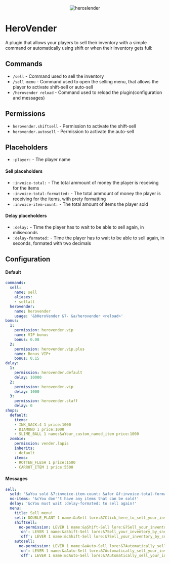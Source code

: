<div align="center">
<img src="https://github.com/heroslender/HeroAPI/raw/master/logo.jpg" alt="heroslender"/>
</div>

# HeroVender
A plugin that allows your players to sell their inventory with a simple command or automatically using shift or when their inventory gets full:

## Commands
- `/sell` - Command used to sell the inventory
- `/sell menu` - Command used to open the selling menu, that allows the player to activate shift-sell or auto-sell
- `/herovender reload` - Command used to reload the plugin(configuration and messages)

## Permissions
- `herovender.shiftsell` - Permission to activate the shift-sell
- `herovender.autosell` - Permission to activate the auto-sell

## Placeholders
- `:player:` - The player name
#### Sell placeholders
- `:invoice-total:` - The total ammount of money the player is receiving for the items
- `:invoice-total-formatted:` - The total ammount of money the player is receiving for the items, with prety formatting
- `:invoice-item-count:` - The total amount of items the player sold
#### Delay placeholders
- `:delay:` - Time the player has to wait to be able to sell again, in miliseconds
- `:delay-formated:` - Time the player has to wait to be able to sell again, in seconds, formated with two decimals

## Configuration
#### Default
```yaml
commands:
  sell:
    name: sell
    aliases:
    - sellall
  herovender:
    name: herovender
    usage: '&bHeroVender &7- &a/herovender <reload>'
bonus:
  1:
    permission: herovender.vip
    name: VIP bonus
    bonus: 0.08
  2:
    permission: herovender.vip.plus
    name: Bonus VIP+
    bonus: 0.15
delay:
  1:
    permission: herovender.default
    delay: 10000
  2:
    permission: herovender.vip
    delay: 1000
  3:
    permission: herovender.staff
    delay: 0
shops:
  default:
    items:
    - INK_SACK:4 1 price:1000
    - DIAMOND 1 price:1000
    - SLIME_BALL 1 name:&aYour_custom_named_item price:1000
  zombie:
    permission: vender.lapis
    inherits:
    - default
    items:
    - ROTTEN_FLESH 1 price:1500
    - CARROT_ITEM 1 price:5500
```
#### Messages
```yaml
sell:
  sold: '&aYou sold &7:invoice-item-count: &afor &f:invoice-total-formatted:&a!'
  no-items: '&cYou don''t have any items that can be sold!'
  delay: '&cYou must wait :delay-formated: to sell again!'
  menu:
    title: Sell menu!
    sell: DOUBLE_PLANT 1 name:&aSell lore:&7Click_here_to_sell_your_inventory!
    shiftsell:
      no-permission: LEVER 1 name:&aShift-Sell lore:&7Sell_your_inventory_by_sneaking||&7(Insufficient_permissions)
      'on': LEVER 1 name:&aShift-Sell lore:&7Sell_your_inventory_by_sneaking||&7Current_state->_&aActive|&7(Click_to_deactivate)
      'off': LEVER 1 name:&cShift-Sell lore:&7Sell_your_inventory_by_sneaking||&7Current_state->_&cInactive|&7(Click_to_activate)
    autosell:
      no-permission: LEVER 1 name:&aAuto-Sell lore:&7Automatically_sell_your_inventory_when_full.||&7(Insufficient_permissions)
      'on': LEVER 1 name:&aAuto-Sell lore:&7Automatically_sell_your_inventory_when_full.||&7Current_state->_&aActive|&7(Click_to_deactivate)
      'off': LEVER 1 name:&cAuto-Sell lore:&7Automatically_sell_your_inventory_when_full.||&7Current_state->_&cInactive|&7(Click_to_activate)
```